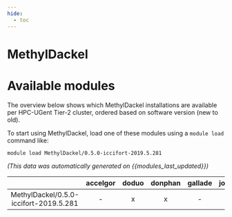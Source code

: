 ```yaml
---
hide:
  - toc
---
```


MethylDackel
============

# Available modules


The overview below shows which MethylDackel installations are available per HPC-UGent Tier-2 cluster, ordered based on software version (new to old).

To start using MethylDackel, load one of these modules using a `module load` command like:

```shell
module load MethylDackel/0.5.0-iccifort-2019.5.281
```

*(This data was automatically generated on {{modules_last_updated}})*  

| |accelgor|doduo|donphan|gallade|joltik|shinx|skitty|
| :---: | :---: | :---: | :---: | :---: | :---: | :---: | :---: |
|MethylDackel/0.5.0-iccifort-2019.5.281|-|x|x|-|x|-|-|
